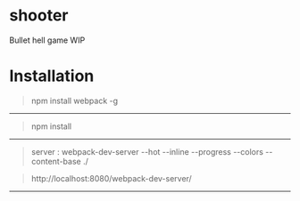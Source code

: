 # shooter
Bullet hell game WIP

# Installation
  > npm install webpack -g
  ---

  > npm install
  ---

  > server : webpack-dev-server --hot --inline --progress --colors --content-base ./

  > http://localhost:8080/webpack-dev-server/
  ---
